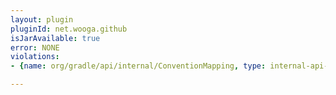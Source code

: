 ```yaml
---
layout: plugin
pluginId: net.wooga.github
isJarAvailable: true
error: NONE
violations:
- {name: org/gradle/api/internal/ConventionMapping, type: internal-api-usage}

---
```

